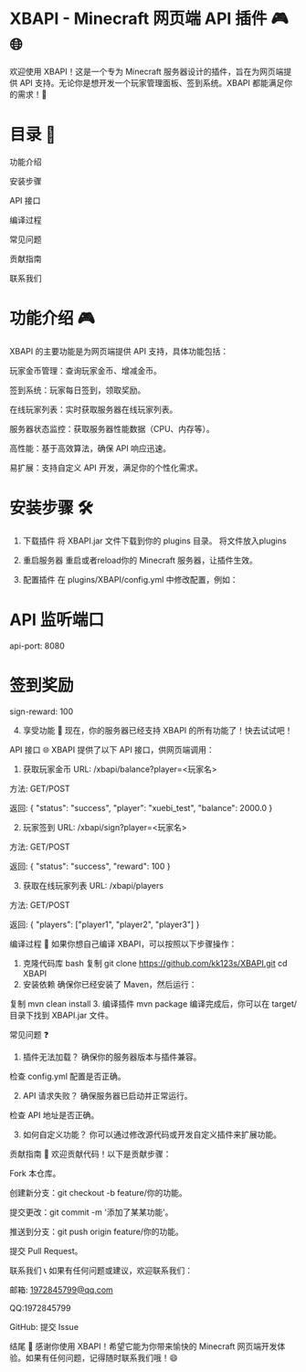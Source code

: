 # XBAPI - Minecraft 网页端 API 插件 🎮🌐
欢迎使用 XBAPI！这是一个专为 Minecraft 服务器设计的插件，旨在为网页端提供 API 支持。无论你是想开发一个玩家管理面板、签到系统。XBAPI 都能满足你的需求！🚀

# 目录 📑
功能介绍

安装步骤

API 接口

编译过程

常见问题

贡献指南

联系我们

# 功能介绍 🎮
XBAPI 的主要功能是为网页端提供 API 支持，具体功能包括：

玩家金币管理：查询玩家金币、增减金币。

签到系统：玩家每日签到，领取奖励。

在线玩家列表：实时获取服务器在线玩家列表。

服务器状态监控：获取服务器性能数据（CPU、内存等）。

高性能：基于高效算法，确保 API 响应迅速。

易扩展：支持自定义 API 开发，满足你的个性化需求。

# 安装步骤 🛠️
1. 下载插件
将 XBAPI.jar 文件下载到你的 plugins 目录。
将文件放入plugins

2. 重启服务器
重启或者reload你的 Minecraft 服务器，让插件生效。

3. 配置插件
在 plugins/XBAPI/config.yml 中修改配置，例如：

# API 监听端口
api-port: 8080

# 签到奖励
sign-reward: 100

4. 享受功能 🎉
现在，你的服务器已经支持 XBAPI 的所有功能了！快去试试吧！

API 接口 🌐
XBAPI 提供了以下 API 接口，供网页端调用：

1. 获取玩家金币
URL: /xbapi/balance?player=<玩家名>

方法: GET/POST

返回:
{
  "status": "success",
  "player": "xuebi_test",
  "balance": 2000.0
}

2. 玩家签到
URL: /xbapi/sign?player=<玩家名>

方法: GET/POST

返回:
{
  "status": "success",
  "reward": 100
}

3. 获取在线玩家列表
URL: /xbapi/players

方法: GET/POST

返回:
{
  "players": ["player1", "player2", "player3"]
}

编译过程 🔧
如果你想自己编译 XBAPI，可以按照以下步骤操作：

1. 克隆代码库
bash
复制
git clone https://github.com/kk123s/XBAPI.git
cd XBAPI
2. 安装依赖
确保你已经安装了 Maven，然后运行：

复制
mvn clean install
3. 编译插件
mvn package
编译完成后，你可以在 target/ 目录下找到 XBAPI.jar 文件。

常见问题 ❓
1. 插件无法加载？
确保你的服务器版本与插件兼容。

检查 config.yml 配置是否正确。

2. API 请求失败？
确保服务器已启动并正常运行。

检查 API 地址是否正确。

3. 如何自定义功能？
你可以通过修改源代码或开发自定义插件来扩展功能。

贡献指南 🤝
欢迎贡献代码！以下是贡献步骤：

Fork 本仓库。

创建新分支：git checkout -b feature/你的功能。

提交更改：git commit -m '添加了某某功能'。

推送到分支：git push origin feature/你的功能。

提交 Pull Request。

联系我们 📞
如果有任何问题或建议，欢迎联系我们：

邮箱: 1972845799@qq.com

QQ:1972845799

GitHub: 提交 Issue

结尾 🎊
感谢你使用 XBAPI！希望它能为你带来愉快的 Minecraft 网页端开发体验。如果有任何问题，记得随时联系我们哦！😄

